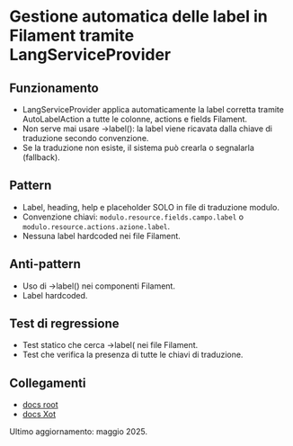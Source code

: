 # Gestione automatica delle label in Filament tramite LangServiceProvider

## Funzionamento
- LangServiceProvider applica automaticamente la label corretta tramite AutoLabelAction a tutte le colonne, actions e fields Filament.
- Non serve mai usare ->label(): la label viene ricavata dalla chiave di traduzione secondo convenzione.
- Se la traduzione non esiste, il sistema può crearla o segnalarla (fallback).

## Pattern
- Label, heading, help e placeholder SOLO in file di traduzione modulo.
- Convenzione chiavi: `modulo.resource.fields.campo.label` o `modulo.resource.actions.azione.label`.
- Nessuna label hardcoded nei file Filament.

## Anti-pattern
- Uso di ->label() nei componenti Filament.
- Label hardcoded.

## Test di regressione
- Test statico che cerca ->label( nei file Filament.
- Test che verifica la presenza di tutte le chiavi di traduzione.

## Collegamenti
- [docs root](../../../../docs/actions.md)
- [docs Xot](../../../Xot/docs/MODULE_NAMESPACE_RULES.md)

Ultimo aggiornamento: maggio 2025.